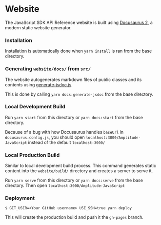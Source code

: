 # Website

The JavaScript SDK API Reference website is built using [Docusaurus 2](https://v2.docusaurus.io/), a modern static website generator.

### Installation

Installation is automatically done when `yarn install` is ran from the base directory.

### Generating `website/docs/` from `src/`

The website autogenerates markdown files of public classes and its contents using [generate-jsdoc.js](https://github.com/amplitude/Amplitude-JavaScript/blob/master/website/generate-jsdoc.js). 

This is done by calling `yarn docs:generate-jsdoc` from the base directory.

### Local Development Build

Run `yarn start` from this directory or `yarn docs:start` from the base directory.

Because of a bug with how Docusaurus handles `baseUrl` in `docusaurus.config.js`, you should open `localhost:3000/Amplitude-JavaScript` instead of the default `localhost:3000/`

### Local Production Build

Similar to local development build process. This command generates static content into the `website/build/` directory and creates a server to serve it.

Run `yarn serve` from this directory or `yarn docs:serve` from the base directory. Then open `localhost:3000/Amplitude-JavaScript`

### Deployment

```
$ GIT_USER=<Your GitHub username> USE_SSH=true yarn deploy
```

This will create the production build and push it the `gh-pages` branch.
